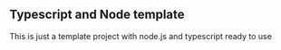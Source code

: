 ## Typescript and Node template
This is just a template project with node.js and typescript ready to use